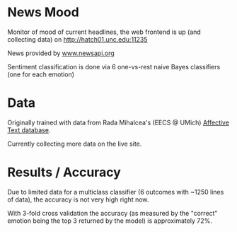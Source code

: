 # News Mood
Monitor of mood of current headlines, the web frontend is up (and collecting data) on http://hatch01.unc.edu:11235

News provided by www.newsapi.org

Sentiment classification is done via 6 one-vs-rest naive Bayes classifiers (one for each emotion)

# Data
Originally trained with data from Rada Mihalcea's (EECS @ UMich) [Affective Text database](https://web.eecs.umich.edu/~mihalcea/downloads.html).

Currently collecting more data on the live site.

# Results / Accuracy
Due to limited data for a multiclass classifier (6 outcomes with ~1250 lines of data), the accuracy is not very high right now.

With 3-fold cross validation the accuracy (as measured by the "correct" emotion being the top 3 returned by the model) is approximately 72%.
